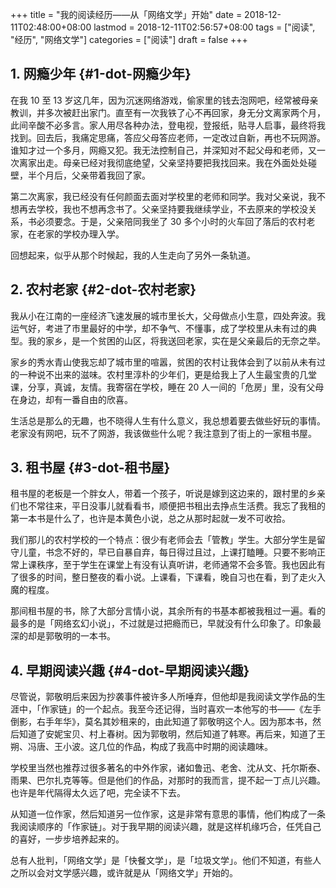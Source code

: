 +++
title = "我的阅读经历——从「网络文学」开始"
date = 2018-12-11T02:48:00+08:00
lastmod = 2018-12-11T02:56:57+08:00
tags = ["阅读", "经历", "网络文学"]
categories = ["阅读"]
draft = false
+++

## 1. 网瘾少年 {#1-dot-网瘾少年}

在我 10 至 13 岁这几年，因为沉迷网络游戏，偷家里的钱去泡网吧，经常被母亲教训，并多次被赶出家门。直至有一次我铁了心不再回家，身无分文离家两个月，此间辛酸不必多言。家人用尽各种办法，登电视，登报纸，贴寻人启事，最终将我找到。回去后，我痛定思痛，答应父母答应老师，一定改过自新，再也不玩网游。谁知才过一个多月，网瘾又犯。我无法控制自己，并深知对不起父母和老师，又一次离家出走。母亲已经对我彻底绝望，父亲坚持要把我找回来。我在外面处处碰壁，半个月后，父亲带着我回了家。

<!--more-->

第二次离家，我已经没有任何颜面去面对学校里的老师和同学。我对父亲说，我不想再去学校，我也不想再念书了。父亲坚持要我继续学业，不去原来的学校没关系，书必须要念。于是，父亲陪同我坐了 30 多个小时的火车回了落后的农村老家，在老家的学校办理入学。

回想起来，似乎从那个时候起，我的人生走向了另外一条轨道。


## 2. 农村老家 {#2-dot-农村老家}

我从小在江南的一座经济飞速发展的城市里长大，父母做点小生意，四处奔波。我运气好，考进了市里最好的中学，却不争气、不懂事，成了学校里从未有过的典型。我的家乡，是一个贫困的山区，将我送回老家，实在是父亲最后的无奈之举。

家乡的秀水青山使我忘却了城市里的喧嚣，贫困的农村让我体会到了以前从未有过的一种说不出来的滋味。农村里淳朴的少年们，更是给我上了人生最宝贵的几堂课，分享，真诚，友情。我寄宿在学校，睡在 20 人一间的「危房」里，没有父母在身边，却有一番自由的欣喜。

生活总是那么的无趣，也不晓得人生有什么意义，我总想着要去做些好玩的事情。老家没有网吧，玩不了网游，我该做些什么呢？我注意到了街上的一家租书屋。


## 3. 租书屋 {#3-dot-租书屋}

租书屋的老板是一个胖女人，带着一个孩子，听说是嫁到这边来的，跟村里的乡亲们也不常往来，平日没事儿就看看书，顺便把书租出去挣点生活费。我忘了我租的第一本书是什么了，也许是本黄色小说，总之从那时起就一发不可收拾。

我们那儿的农村学校的一个特点：很少有老师会去「管教」学生。大部分学生是留守儿童，书念不好的，早已自暴自弃，每日得过且过，上课打瞌睡。只要不影响正常上课秩序，至于学生在课堂上有没有认真听讲，老师通常不会多管。我也因此有了很多的时间，整日整夜的看小说。上课看，下课看，晚自习也在看，到了走火入魔的程度。

那间租书屋的书，除了大部分言情小说，其余所有的书基本都被我租过一遍。看的最多的是「网络玄幻小说」，不过就是过把瘾而已，早就没有什么印象了。印象最深的却是郭敬明的一本书。


## 4. 早期阅读兴趣 {#4-dot-早期阅读兴趣}

尽管说，郭敬明后来因为抄袭事件被许多人所唾弃，但他却是我阅读文学作品的生涯中，「作家链」的一个起点。我至今还记得，当时喜欢一本他写的书——《左手倒影，右手年华》，莫名其妙租来的，由此知道了郭敬明这个人。因为那本书，然后知道了安妮宝贝、村上春树。因为郭敬明，然后知道了韩寒。再后来，知道了王朔、冯唐、王小波。这几位的作品，构成了我高中时期的阅读趣味。

学校里当然也推荐过很多著名的中外作家，诸如鲁迅、老舍、沈从文、托尔斯泰、雨果、巴尔扎克等等。但是他们的作品，对那时的我而言，提不起一丁点儿兴趣。也许是年代隔得太久远了吧，完全读不下去。

从知道一位作家，然后知道另一位作家，这是非常有意思的事情，他们构成了一条我阅读顺序的「作家链」。对于我早期的阅读兴趣，就是这样机缘巧合，任凭自己的喜好，一步步培养起来的。

总有人批判，「网络文学」是「快餐文学」，是「垃圾文学」。他们不知道，有些人之所以会对文学感兴趣，或许就是从「网络文学」开始的。
